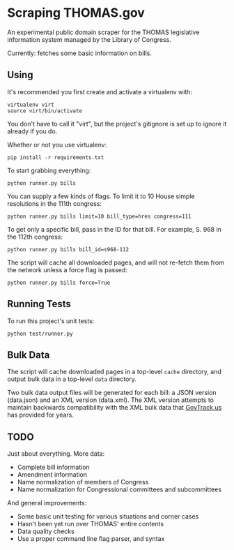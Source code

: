 Scraping THOMAS.gov
===================

An experimental public domain scraper for the THOMAS legislative information system managed by the Library of Congress.

Currently: fetches some basic information on bills.


Using
-----

It's recommended you first create and activate a virtualenv with:

    virtualenv virt
    source virt/bin/activate

You don't have to call it "virt", but the project's gitignore is set up to ignore it already if you do.

Whether or not you use virtualenv:

    pip install -r requirements.txt

To start grabbing everything:

    python runner.py bills

You can supply a few kinds of flags. To limit it to 10 House simple resolutions in the 111th congress:

    python runner.py bills limit=10 bill_type=hres congress=111

To get only a specific bill, pass in the ID for that bill. For example, S. 968 in the 112th congress:

    python runner.py bills bill_id=s968-112

The script will cache all downloaded pages, and will not re-fetch them from the network unless a force flag is passed:

    python runner.py bills force=True


Running Tests
-------------

To run this project's unit tests:

    python test/runner.py


Bulk Data
---------

The script will cache downloaded pages in a top-level `cache` directory, and output bulk data in a top-level `data` directory.

Two bulk data output files will be generated for each bill: a JSON version (data.json) and an XML version (data.xml). The XML version attempts to maintain backwards compatibility with the XML bulk data that [GovTrack.us](http://govtrack.us) has provided for years.


TODO
----

Just about everything. More data:

* Complete bill information
* Amendment information
* Name normalization of members of Congress
* Name normalization for Congressional committees and subcommittees

And general improvements:

* Some basic unit testing for various situations and corner cases
* Hasn't been yet run over THOMAS' entire contents
* Data quality checks
* Use a proper command line flag parser, and syntax
